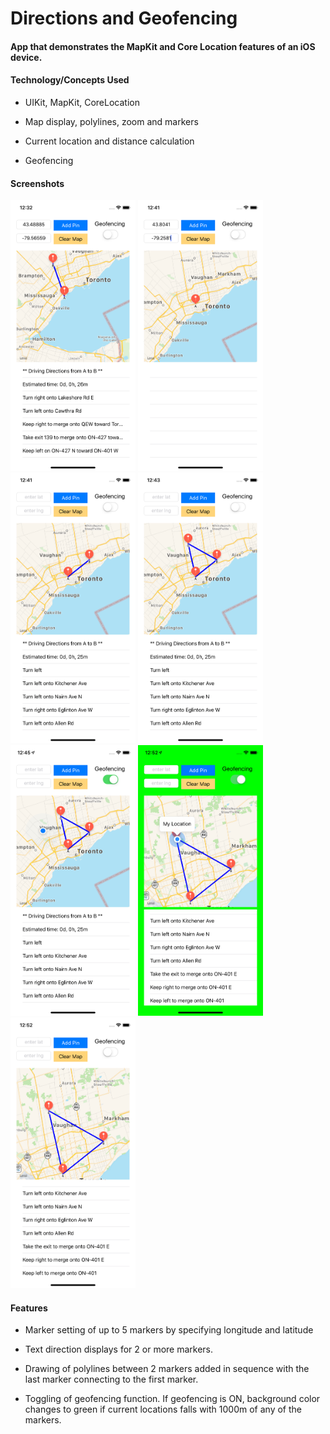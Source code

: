 # Directions and Geofencing

#### App that demonstrates the MapKit and Core Location features of an iOS device.

#### Technology/Concepts Used
* UIKit, MapKit, CoreLocation

* Map display, polylines, zoom and markers

* Current location and distance calculation

* Geofencing

#### Screenshots  

<img src="./screenshots/screenshot1.png" alt="screen shot 1" width="200">     <img src="./screenshots/screenshot2.png" alt="screen shot 2" width="200">     <img src="./screenshots/screenshot3.png" alt="screen shot 3" width="200">     <img src="./screenshots/screenshot4.png" alt="screen shot 4" width="200">     <img src="./screenshots/screenshot5.png" alt="screen shot 6" width="200">     <img src="./screenshots/screenshot6.png" alt="screen shot 7" width="200">     
<img src="./screenshots/screenshot7.png" alt="screen shot 11" width="200">
<br/>
#### Features
* Marker setting of up to 5 markers by specifying longitude and latitude

* Text direction displays for 2 or more markers. 

* Drawing of polylines between 2 markers added in sequence with the last marker connecting to the first marker.

* Toggling of geofencing function. If geofencing is ON, background color changes to green if current locations falls with 1000m of any of the markers.



